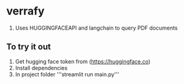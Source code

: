 # verrafy
1. Uses HUGGINGFACEAPI and langchain to query PDF documents

## To try it out 
1. Get hugging face token from (https://huggingface.co)
2. Install dependencies
3. In project folder '''streamlit run main.py'''

